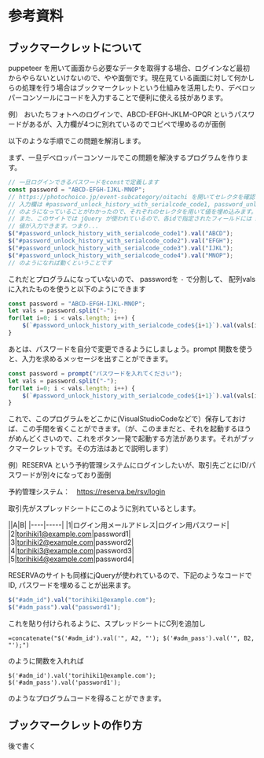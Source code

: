 # 参考資料

## ブックマークレットについて

puppeteer を用いて画面から必要なデータを取得する場合、ログインなど最初からやらないといけないので、やや面倒です。現在見ている画面に対して何かしらの処理を行う場合はブックマークレットという仕組みを活用したり、デベロッパーコンソールにコードを入力することで便利に使える技があります。

例） おいたちフォトへのログインで、ABCD-EFGH-JKLM-OPQR というパスワードがあるが、入力欄が4つに別れているのでコピペで埋めるのが面倒

以下のような手順でこの問題を解消します。

まず、一旦デベロッパーコンソールでこの問題を解決するプログラムを作ります。

```javascript
// 一旦ログインできるパスワードをconstで定義します
const password = "ABCD-EFGH-IJKL-MNOP";
// https://photochoice.jp/event-subcategory/oitachi を開いてセレクタを確認します
// 入力欄は #password_unlock_history_with_serialcode_code1, password_unlock_history_with_serialcode_code2 ... 
// のようになっていることがわかったので、それぞれのセレクタを用いて値を埋め込みます。
// また、このサイトでは jQuery が使われているので、各idで指定されたフィールドには $("#id").val("テキスト"); とすれば
// 値が入力できます。つまり...
$("#password_unlock_history_with_serialcode_code1").val("ABCD");
$("#password_unlock_history_with_serialcode_code2").val("EFGH");
$("#password_unlock_history_with_serialcode_code3").val("IJKL");
$("#password_unlock_history_with_serialcode_code4").val("MNOP");
// のようになれば動くということです
```

これだとプログラムになっていないので、 passwordを `-` で分割して、 配列valsに入れたものを使うと以下のようにできます

```javascript
const password = "ABCD-EFGH-IJKL-MNOP";
let vals = password.split("-");
for(let i=0; i < vals.length; i++) {
    $(`#password_unlock_history_with_serialcode_code${i+1}`).val(vals[i]);
}
```

あとは、パスワードを自分で変更できるようにしましょう。prompt 関数を使うと、入力を求めるメッセージを出すことができます。

```javascript
const password = prompt("パスワードを入れてください");
let vals = password.split("-");
for(let i=0; i < vals.length; i++) {
    $(`#password_unlock_history_with_serialcode_code${i+1}`).val(vals[i]);
}
```

これで、このプログラムをどこかに(VisualStudioCodeなどで）保存しておけば、この手間を省くことができます。（が、このままだと、それを起動するほうがめんどくさいので、これをボタン一発で起動する方法があります。それがブックマークレットです。その方法はあとで説明します）


例）RESERVA という予約管理システムにログインしたいが、取引先ごとにID/パスワードが別々になっており面倒

予約管理システム：　https://reserva.be/rsv/login

取引先がスプレッドシートにこのように別れているとします。

||A|B|
|----|-----|
|1|ログイン用メールアドレス|ログイン用パスワード|
|2|torihiki1@example.com|password1|
|3|torihiki2@example.com|password2|
|4|torihiki3@example.com|password3|
|5|torihiki4@example.com|password4|

RESERVAのサイトも同様にjQueryが使われているので、下記のようなコードでID, パスワードを埋めることが出来ます。

```javascript
$("#adm_id").val("torihiki1@example.com");
$("#adm_pass").val("password1");
```

これを貼り付けられるように、スプレッドシートにC列を追加し

```
=concatenate("$('#adm_id').val('", A2, "'); $('#adm_pass').val('", B2, "');")
```

のように関数を入れれば

```
$('#adm_id').val('torihiki1@example.com'); $('#adm_pass').val('password1');
```

のようなプログラムコードを得ることができます。

## ブックマークレットの作り方

後で書く

